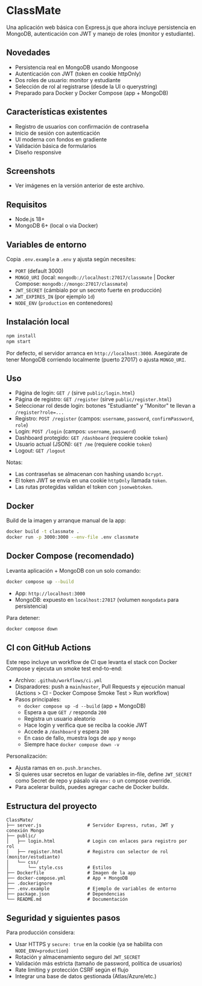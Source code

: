 # ClassMate

Una aplicación web básica con Express.js que ahora incluye persistencia en MongoDB, autenticación con JWT y manejo de roles (monitor y estudiante).

## Novedades

- Persistencia real en MongoDB usando Mongoose
- Autenticación con JWT (token en cookie httpOnly)
- Dos roles de usuario: monitor y estudiante
- Selección de rol al registrarse (desde la UI o querystring)
- Preparado para Docker y Docker Compose (app + MongoDB)

## Características existentes

- Registro de usuarios con confirmación de contraseña
- Inicio de sesión con autenticación
- UI moderna con fondos en gradiente
- Validación básica de formularios
- Diseño responsive

## Screenshots

- Ver imágenes en la versión anterior de este archivo.

## Requisitos

- Node.js 18+
- MongoDB 6+ (local o via Docker)

## Variables de entorno

Copia `.env.example` a `.env` y ajusta según necesites:

- `PORT` (default 3000)
- `MONGO_URI` (local: `mongodb://localhost:27017/classmate` | Docker Compose: `mongodb://mongo:27017/classmate`)
- `JWT_SECRET` (cámbialo por un secreto fuerte en producción)
- `JWT_EXPIRES_IN` (por ejemplo `1d`)
- `NODE_ENV` (`production` en contenedores)

## Instalación local

```bash
npm install
npm start
```

Por defecto, el servidor arranca en `http://localhost:3000`. Asegúrate de tener MongoDB corriendo localmente (puerto 27017) o ajusta `MONGO_URI`.

## Uso

- Página de login: `GET /` (sirve `public/login.html`)
- Página de registro: `GET /register` (sirve `public/register.html`)
- Seleccionar rol desde login: botones "Estudiante" y "Monitor" te llevan a `/register?role=...`
- Registro: `POST /register` (campos: `username`, `password`, `confirmPassword`, `role`)
- Login: `POST /login` (campos: `username`, `password`)
- Dashboard protegido: `GET /dashboard` (requiere cookie `token`)
- Usuario actual (JSON): `GET /me` (requiere cookie `token`)
- Logout: `GET /logout`

Notas:
- Las contraseñas se almacenan con hashing usando `bcrypt`.
- El token JWT se envía en una cookie `httpOnly` llamada `token`.
- Las rutas protegidas validan el token con `jsonwebtoken`.

## Docker

Build de la imagen y arranque manual de la app:

```bash
docker build -t classmate .
docker run -p 3000:3000 --env-file .env classmate
```

## Docker Compose (recomendado)

Levanta aplicación + MongoDB con un solo comando:

```bash
docker compose up --build
```

- App: `http://localhost:3000`
- MongoDB: expuesto en `localhost:27017` (volumen `mongodata` para persistencia)

Para detener:

```bash
docker compose down
```

## CI con GitHub Actions

Este repo incluye un workflow de CI que levanta el stack con Docker Compose y ejecuta un smoke test end-to-end:

- Archivo: `.github/workflows/ci.yml`
- Disparadores: push a `main`/`master`, Pull Requests y ejecución manual (Actions > CI - Docker Compose Smoke Test > Run workflow)
- Pasos principales:
  - `docker compose up -d --build` (app + MongoDB)
  - Espera a que `GET /` responda `200`
  - Registra un usuario aleatorio
  - Hace login y verifica que se reciba la cookie JWT
  - Accede a `/dashboard` y espera `200`
  - En caso de fallo, muestra logs de `app` y `mongo`
  - Siempre hace `docker compose down -v`

Personalización:
- Ajusta ramas en `on.push.branches`.
- Si quieres usar secretos en lugar de variables in-file, define `JWT_SECRET` como Secret de repo y pásalo vía `env:` o un compose override.
- Para acelerar builds, puedes agregar cache de Docker buildx.

## Estructura del proyecto

```
ClassMate/
├── server.js                 # Servidor Express, rutas, JWT y conexión Mongo
├── public/
│   ├── login.html            # Login con enlaces para registro por rol
│   ├── register.html         # Registro con selector de rol (monitor/estudiante)
│   └── css/
│       └── style.css         # Estilos
├── Dockerfile                # Imagen de la app
├── docker-compose.yml        # App + MongoDB
├── .dockerignore
├── .env.example              # Ejemplo de variables de entorno
├── package.json              # Dependencias
└── README.md                 # Documentación
```

## Seguridad y siguientes pasos

Para producción considera:
- Usar HTTPS y `secure: true` en la cookie (ya se habilita con `NODE_ENV=production`)
- Rotación y almacenamiento seguro del `JWT_SECRET`
- Validación más estricta (tamaño de password, política de usuarios)
- Rate limiting y protección CSRF según el flujo
- Integrar una base de datos gestionada (Atlas/Azure/etc.)
